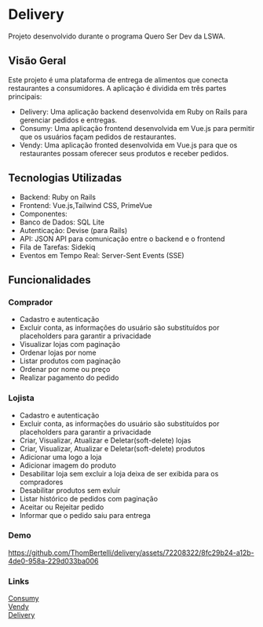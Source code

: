 # Delivery

Projeto desenvolvido durante o programa Quero Ser Dev da LSWA.

## Visão Geral

Este projeto é uma plataforma de entrega de alimentos que conecta restaurantes a consumidores. A aplicação é dividida em três partes principais:

* Delivery: Uma aplicação backend desenvolvida em Ruby on Rails para gerenciar pedidos e entregas.
* Consumy: Uma aplicação frontend desenvolvida em Vue.js para permitir que os usuários façam pedidos de restaurantes.
* Vendy: Uma aplicação fronted desenvolvida em Vue.js para que os restaurantes possam oferecer seus produtos e receber pedidos.


## Tecnologias Utilizadas

* Backend: Ruby on Rails
* Frontend: Vue.js,Tailwind CSS, PrimeVue
* Componentes:
* Banco de Dados: SQL Lite
* Autenticação: Devise (para Rails)
* API: JSON API para comunicação entre o backend e o frontend
* Fila de Tarefas: Sidekiq
* Eventos em Tempo Real: Server-Sent Events (SSE)

## Funcionalidades

### Comprador

* Cadastro e autenticação
* Excluir conta, as informações do usuário são substituídos por placeholders para garantir a privacidade
* Visualizar lojas com paginação
* Ordenar lojas por nome
* Listar produtos com paginação
* Ordenar por nome ou preço
* Realizar pagamento do pedido

### Lojista

* Cadastro e autenticação
* Excluir conta, as informações do usuário são substituídos por placeholders para garantir a privacidade
* Criar, Visualizar, Atualizar e Deletar(soft-delete) lojas
* Criar, Visualizar, Atualizar e Deletar(soft-delete) produtos
* Adicionar uma logo a loja
* Adicionar imagem do produto
* Desabilitar loja sem excluir a loja deixa de ser exibida para os compradores
* Desabilitar produtos sem exluir
* Listar histórico de pedidos com paginação
* Aceitar ou Rejeitar pedido
* Informar que o pedido saiu para entrega


### Demo

https://github.com/ThomBertelli/delivery/assets/72208322/8fc29b24-a12b-4de0-958a-229d033ba006


### Links

[Consumy](https://github.com/ThomBertelli/consumy) <br>
[Vendy](https://github.com/ThomBertelli/vendy) <br>
[Delivery](https://github.com/ThomBertelli/delivery) <br>